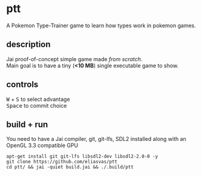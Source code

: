# ptt
A Pokemon Type-Trainer game to learn how types work in pokemon games.
## description
Jai proof-of-concept simple game made *from scratch*. <br />
Main goal is to have a tiny (**<10 MB**) single executable game to show. <br />
## controls
<kbd>W</kbd> + <kbd>S</kbd> to select advantage <br />
<kbd>Space</kbd> to commit choice <br />
## build + run
You need to have a Jai compiler, git, git-lfs, SDL2 installed along with an OpenGL 3.3 compatible GPU
```console
apt-get install git git-lfs libsdl2-dev libsdl2-2.0-0 -y
git clone https://github.com/eliasvas/ptt
cd ptt/ && jai -quiet build.jai && ./.build/ptt
```